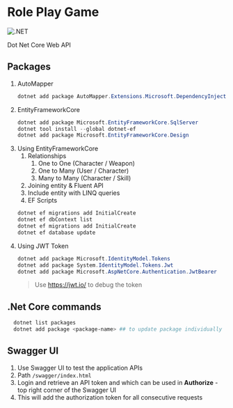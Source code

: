 # Role Play Game 
![.NET](https://github.com/prasobkumarkp/RolePlayGame/workflows/.NET/badge.svg)

Dot Net Core Web API

## Packages

1. AutoMapper
    ```powershell
    dotnet add package AutoMapper.Extensions.Microsoft.DependencyInjection
    ```
1. EntityFrameworkCore
    ```powershell
    dotnet add package Microsoft.EntityFrameworkCore.SqlServer
    dotnet tool install --global dotnet-ef
    dotnet add package Microsoft.EntityFrameworkCore.Design
    ```
1. Using EntityFrameworkCore
    1. Relationships
        1. One to One (Character / Weapon)
        1. One to Many (User / Character)
        1. Many to Many (Character / Skill)
    1. Joining entity & Fluent API
    1. Include entity with LINQ queries
    1. EF Scripts
    ```powershell
    dotnet ef migrations add InitialCreate
    dotnet ef dbContext list
    dotnet ef migrations add InitialCreate
    dotnet ef database update
    ```
1. Using JWT Token
    ```powershell
    dotnet add package Microsoft.IdentityModel.Tokens
    dotnet add package System.IdentityModel.Tokens.Jwt
    dotnet add package Microsoft.AspNetCore.Authentication.JwtBearer
    ```
    > Use https://jwt.io/ to debug the token
## .Net Core commands
  ```powershell
    dotnet list packages
    dotnet add package <package-name> ## to update package individually
  ```
## Swagger UI

1. Use Swagger UI to test the application APIs
1. Path `/swagger/index.html`
1. Login and retrieve an API token and which can be used in **Authorize** - top right corner of the Swagger UI
1. This will add the authorization token for all consecutive requests
